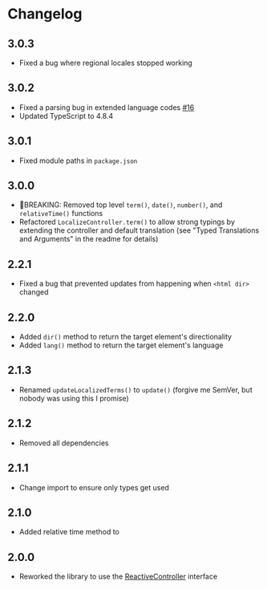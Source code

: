 # Changelog

## 3.0.3

- Fixed a bug where regional locales stopped working

## 3.0.2

- Fixed a parsing bug in extended language codes [#16](https://github.com/shoelace-style/localize/issues/16)
- Updated TypeScript to 4.8.4

## 3.0.1

- Fixed module paths in `package.json`

## 3.0.0

- 🚨BREAKING: Removed top level `term()`, `date()`, `number()`, and `relativeTime()` functions
- Refactored `LocalizeController.term()` to allow strong typings by extending the controller and default translation (see "Typed Translations and Arguments" in the readme for details)

## 2.2.1

- Fixed a bug that prevented updates from happening when `<html dir>` changed

## 2.2.0

- Added `dir()` method to return the target element's directionality
- Added `lang()` method to return the target element's language

## 2.1.3

- Renamed `updateLocalizedTerms()` to `update()` (forgive me SemVer, but nobody was using this I promise)

## 2.1.2

- Removed all dependencies

## 2.1.1

- Change import to ensure only types get used

## 2.1.0

- Added relative time method to 

## 2.0.0

- Reworked the library to use the [ReactiveController](https://lit.dev/docs/composition/controllers/) interface
